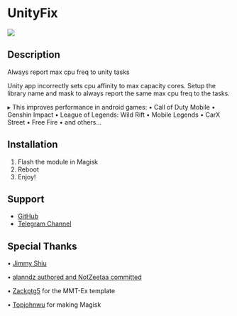 # UnityFix

![](https://i.ibb.co/bvcBtGQ/1670234941155.png)

## Description
Always report max cpu freq to unity tasks

Unity app incorrectly sets cpu affinity to max capacity cores.
Setup the library name and mask to always report the same max
cpu freq to the tasks.

▸ This improves performance in android games:
• Call of Duty Mobile
• Genshin Impact
• League of Legends: Wild Rift
• Mobile Legends
• CarX Street
• Free Fire
• and others...

## Installation 
1. Flash the module in Magisk
3. Reboot
4. Enjoy!

## Support
- [GitHub](https://github.com/LeanxModulostk/UnityFix) 
- [Telegram Channel](https://t.me/modulostk)

## Special Thanks

• [Jimmy Shiu](https://android.googlesource.com/device/google/sunfish/+/446024a^!/)

• [alanndz authored and NotZeetaa committed](https://github.com/NotZeetaa/device_xiaomi_sm8250-common-4/commit/f9cb3ad1fb850e0c80d0f7684a4b4b1643aa6b41)

• [Zackptg5](https://github.com/Zackptg5) for the MMT-Ex template

• [Topjohnwu](https://github.com/topjohnwu) for making Magisk
